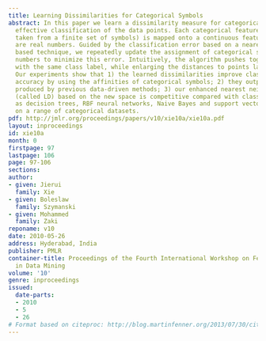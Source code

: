 ```yaml
---
title: Learning Dissimilarities for Categorical Symbols
abstract: In this paper we learn a dissimilarity measure for categorical data, for
  effective classification of the data points. Each categorical feature (with values
  taken from a finite set of symbols) is mapped onto a continuous feature whose values
  are real numbers. Guided by the classification error based on a nearest neighbor
  based technique, we repeatedly update the assignment of categorical symbols to real
  numbers to minimize this error. Intuitively, the algorithm pushes together points
  with the same class label, while enlarging the distances to points labeled differently.
  Our experiments show that 1) the learned dissimilarities improve classification
  accuracy by using the affinities of categorical symbols; 2) they outperform dissimilarities
  produced by previous data-driven methods; 3) our enhanced nearest neighbor classifier
  (called LD) based on the new space is competitive compared with classifiers such
  as decision trees, RBF neural networks, Naive Bayes and support vector machines,
  on a range of categorical datasets.
pdf: http://jmlr.org/proceedings/papers/v10/xie10a/xie10a.pdf
layout: inproceedings
id: xie10a
month: 0
firstpage: 97
lastpage: 106
page: 97-106
sections: 
author:
- given: Jierui
  family: Xie
- given: Boleslaw
  family: Szymanski
- given: Mohammed
  family: Zaki
reponame: v10
date: 2010-05-26
address: Hyderabad, India
publisher: PMLR
container-title: Proceedings of the Fourth International Workshop on Feature Selection
  in Data Mining
volume: '10'
genre: inproceedings
issued:
  date-parts:
  - 2010
  - 5
  - 26
# Format based on citeproc: http://blog.martinfenner.org/2013/07/30/citeproc-yaml-for-bibliographies/
---
```

